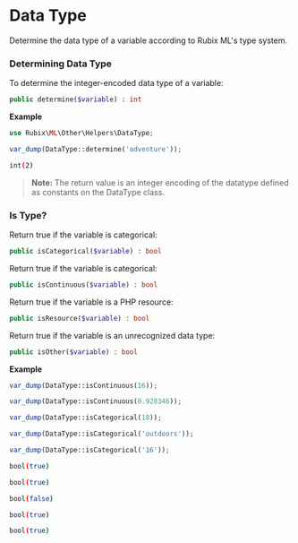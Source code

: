 # Data Type
Determine the data type of a variable according to Rubix ML's type system.

### Determining Data Type
To determine the integer-encoded data type of a variable:
```php
public determine($variable) : int
```

**Example**

```php
use Rubix\ML\Other\Helpers\DataType;

var_dump(DataType::determine('adventure'));
```

```sh
int(2)
```

> **Note:** The return value is an integer encoding of the datatype defined as constants on the DataType class.

### Is Type?
Return true if the variable is categorical:
```php
public isCategorical($variable) : bool
```

Return true if the variable is categorical:
```php
public isContinuous($variable) : bool
```

Return true if the variable is a PHP resource:
```php
public isResource($variable) : bool
```

Return true if the variable is an unrecognized data type:
```php
public isOther($variable) : bool
```

**Example**

```php
var_dump(DataType::isContinuous(16));

var_dump(DataType::isContinuous(0.928346));

var_dump(DataType::isCategorical(18));

var_dump(DataType::isCategorical('outdoors'));

var_dump(DataType::isCategorical('16'));
```

```sh
bool(true)

bool(true)

bool(false)

bool(true)

bool(true)
```
